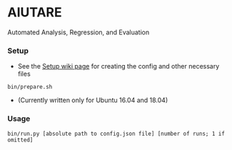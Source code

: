 # AIUTARE
Automated Analysis, Regression, and Evaluation

### Setup
- See the [Setup wiki page](https://github.com/FedericoAureliano/aiutare/wiki/Setup) for creating the config and other necessary files
```
bin/prepare.sh
```
- (Currently written only for Ubuntu 16.04 and 18.04)

### Usage
```
bin/run.py [absolute path to config.json file] [number of runs; 1 if omitted]
```